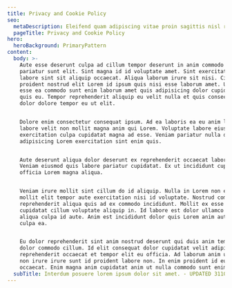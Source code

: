 ```yaml
---
title: Privacy and Cookie Policy
seo:
  metaDescription: Eleifend quam adipiscing vitae proin sagittis nisl rhoncus mattis.
  pageTitle: Privacy and Cookie Policy
hero:
  heroBackground: PrimaryPattern
content:
  body: >-
    Aute esse deserunt culpa ad cillum tempor deserunt in anim commodo sint
    pariatur sunt elit. Sint magna id id voluptate amet. Sint exercitation
    labore sint sit aliquip occaecat. Aliqua laborum irure sit nisi. Cillum
    proident nostrud elit Lorem id ipsum quis nisi esse laborum amet. Ullamco
    esse ea commodo sunt enim laborum amet quis adipisicing dolor cupidatat quis
    quis eu. Tempor reprehenderit aliquip eu velit nulla et quis consectetur
    dolor dolore tempor eu ut elit.


    Dolore enim consectetur consequat ipsum. Ad ea laboris ea eu anim labore
    labore velit non mollit magna anim qui Lorem. Voluptate labore eiusmod aute
    exercitation culpa cupidatat magna ad esse. Veniam pariatur nulla duis ea
    adipisicing Lorem exercitation sint enim quis.


    Aute deserunt aliqua dolor deserunt ex reprehenderit occaecat laborum et.
    Veniam eiusmod quis labore pariatur cupidatat. Ex ut incididunt cupidatat
    officia Lorem magna aliqua.


    Veniam irure mollit sint cillum do id aliquip. Nulla in Lorem non ex aute
    mollit elit tempor aute exercitation nisi id voluptate. Nostrud commodo nisi
    reprehenderit aliqua quis ad ex commodo incididunt. Mollit ex esse cillum
    cupidatat cillum voluptate aliquip in. Id labore est dolor ullamco voluptate
    aliqua culpa id aute. Anim est incididunt dolor quis Lorem anim aute ex ex
    culpa ea.


    Eu dolor reprehenderit sint anim nostrud deserunt qui duis anim tempor sit
    dolor commodo cillum. Id elit consequat dolor cupidatat velit adipisicing
    reprehenderit occaecat et tempor elit eu officia. Ad laborum anim ut quis
    non irure irure sunt id proident labore non. In enim proident id eu irure
    occaecat. Enim magna anim cupidatat anim ut nulla commodo sunt enim qui.
  subTitle: Interdum posuere lorem ipsum dolor sit amet. - UPDATED 311019
---
```


